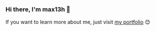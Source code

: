 ### Hi there, I'm max13h 👋

If you want to learn more about me, just visit [my portfolio](https://www.max13h.fr) 😊
